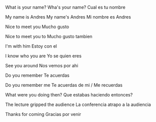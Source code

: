 
What is your name?
Wha's your name?
Cual es tu nombre

My name is Andres
My name's Andres
Mi nombre es Andres

Nice to meet you
Mucho gusto

Nice to meet you to
Mucho gusto tambien

I'm with him
Estoy con el

I know who you are
Yo se quien eres

See you around
Nos vemos por ahi

Do you remember
Te acuerdas

Do you remember me
Te acuerdas de mi / Me recuerdas

What were you doing then?
Que estabas haciendo entonces?

The lecture gripped the audience
La conferencia atrapo a la audiencia

Thanks for coming
Gracias por venir





